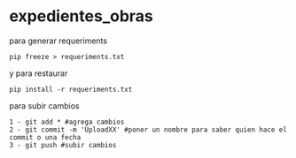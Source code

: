 # expedientes_obras

para generar requeriments

    pip freeze > requeriments.txt

y para restaurar

    pip install -r requeriments.txt

para subir cambios

    1 - git add * #agrega cambios
    2 - git commit -m 'UploadXX' #poner un nombre para saber quien hace el commit o una fecha
    3 - git push #subir cambios
